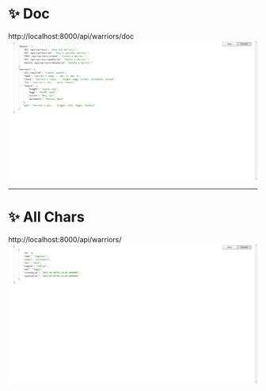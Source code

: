 # :sparkles: Doc
http://localhost:8000/api/warriors/doc
![warriors Doc](storage/app/public/warriors1.PNG)

<hr>

# :sparkles: All Chars
http://localhost:8000/api/warriors/
![warriors Doc](storage/app/public/warriors2.PNG)

